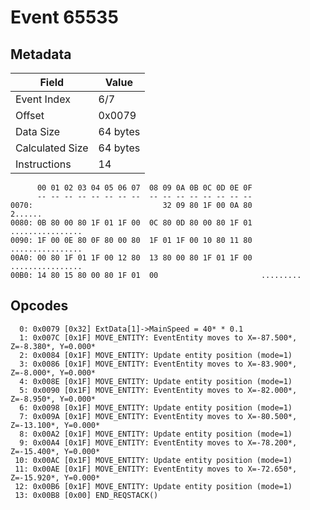 # Event 65535

## Metadata

| Field           | Value    |
|-----------------|----------|
| Event Index     | 6/7      |
| Offset          | 0x0079   |
| Data Size       | 64 bytes |
| Calculated Size | 64 bytes |
| Instructions    | 14       |

```
      00 01 02 03 04 05 06 07  08 09 0A 0B 0C 0D 0E 0F
      -- -- -- -- -- -- -- --  -- -- -- -- -- -- -- --
0070:                             32 09 80 1F 00 0A 80           2......
0080: 0B 80 00 80 1F 01 1F 00  0C 80 0D 80 00 80 1F 01  ................
0090: 1F 00 0E 80 0F 80 00 80  1F 01 1F 00 10 80 11 80  ................
00A0: 00 80 1F 01 1F 00 12 80  13 80 00 80 1F 01 1F 00  ................
00B0: 14 80 15 80 00 80 1F 01  00                       .........       
```

## Opcodes

```
  0: 0x0079 [0x32] ExtData[1]->MainSpeed = 40* * 0.1
  1: 0x007C [0x1F] MOVE_ENTITY: EventEntity moves to X=-87.500*, Z=-8.380*, Y=0.000*
  2: 0x0084 [0x1F] MOVE_ENTITY: Update entity position (mode=1)
  3: 0x0086 [0x1F] MOVE_ENTITY: EventEntity moves to X=-83.900*, Z=-8.000*, Y=0.000*
  4: 0x008E [0x1F] MOVE_ENTITY: Update entity position (mode=1)
  5: 0x0090 [0x1F] MOVE_ENTITY: EventEntity moves to X=-82.000*, Z=-8.950*, Y=0.000*
  6: 0x0098 [0x1F] MOVE_ENTITY: Update entity position (mode=1)
  7: 0x009A [0x1F] MOVE_ENTITY: EventEntity moves to X=-80.500*, Z=-13.100*, Y=0.000*
  8: 0x00A2 [0x1F] MOVE_ENTITY: Update entity position (mode=1)
  9: 0x00A4 [0x1F] MOVE_ENTITY: EventEntity moves to X=-78.200*, Z=-15.400*, Y=0.000*
 10: 0x00AC [0x1F] MOVE_ENTITY: Update entity position (mode=1)
 11: 0x00AE [0x1F] MOVE_ENTITY: EventEntity moves to X=-72.650*, Z=-15.920*, Y=0.000*
 12: 0x00B6 [0x1F] MOVE_ENTITY: Update entity position (mode=1)
 13: 0x00B8 [0x00] END_REQSTACK()
```
